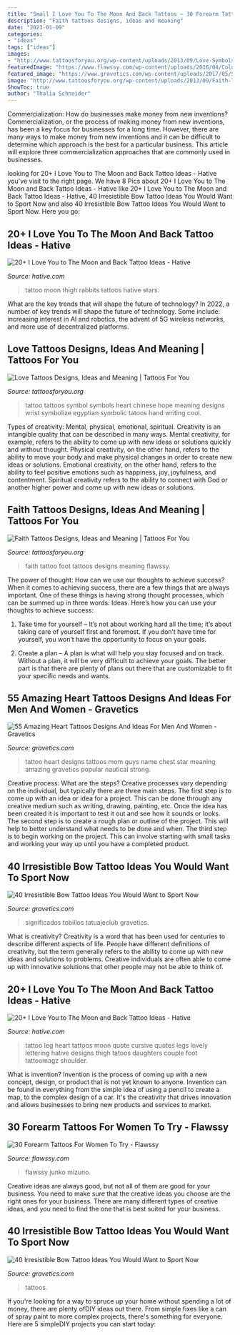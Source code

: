 ```yaml
---
title: "Small I Love You To The Moon And Back Tattoos ~ 30 Forearm Tattoos For Women To Try"
description: "Faith tattoos designs, ideas and meaning"
date: "2023-01-09"
categories:
- "ideas"
tags: ["ideas"]
images:
- "http://www.tattoosforyou.org/wp-content/uploads/2013/09/Love-Symbols-Tattoos.jpg"
featuredImage: "https://www.flawssy.com/wp-content/uploads/2016/04/Colorful-Arm-Sleeve-Tattoos-for-Women.jpg"
featured_image: "https://www.gravetics.com/wp-content/uploads/2017/05/Small-bow-tie-tattoo-done-with-3rl-needle-in-a-very-small-finger.-tattoodesign-tattoo-tattooforwomen-tattoos-inkedgirls-inked-bowtattoo-bowtie-bowtietattoo-smalltattoo.jpg"
image: "http://www.tattoosforyou.org/wp-content/uploads/2013/09/Faith-Tattoo-On-Foot.jpg"
ShowToc: true
author: "Thalia Schneider"
---
```



Commercialization: How do businesses make money from new inventions?
Commercialization, or the process of making money from new inventions, has been a key focus for businesses for a long time. However, there are many ways to make money from new inventions and it can be difficult to determine which approach is the best for a particular business. This article will explore three commercialization approaches that are commonly used in businesses.

	

		
looking for 20+ I Love You to The Moon and Back Tattoo Ideas - Hative you've visit to the right page. We have 8 Pics about 20+ I Love You to The Moon and Back Tattoo Ideas - Hative like 20+ I Love You to The Moon and Back Tattoo Ideas - Hative, 40 Irresistible Bow Tattoo Ideas You Would Want to Sport Now and also 40 Irresistible Bow Tattoo Ideas You Would Want to Sport Now. Here you go:
		
    
## 20+ I Love You To The Moon And Back Tattoo Ideas - Hative

<img loading=lazy src="http://hative.com/wp-content/uploads/2014/03/moon-back-tattoos/18-rabbits-on-thigh-tattoo-design.jpg" onerror="this.onerror=null;this.src='https://tse4.mm.bing.net/th?id=OIP.TUJr6GFmXKrYyC1z0fu16wHaE8&amp;pid=15.1';" alt="20+ I Love You to The Moon and Back Tattoo Ideas - Hative">

_Source: hative.com_

>tattoo moon thigh rabbits tattoos hative stars. 

	

What are the key trends that will shape the future of technology?
In 2022, a number of key trends will shape the future of technology. Some include: increasing interest in AI and robotics, the advent of 5G wireless networks, and more use of decentralized platforms.

    
## Love Tattoos Designs, Ideas And Meaning | Tattoos For You

<img loading=lazy src="http://www.tattoosforyou.org/wp-content/uploads/2013/09/Love-Symbols-Tattoos.jpg" onerror="this.onerror=null;this.src='https://tse1.mm.bing.net/th?id=OIP.58CUsg32ZY06w2NRdb_KzgHaJ3&amp;pid=15.1';" alt="Love Tattoos Designs, Ideas and Meaning | Tattoos For You">

_Source: tattoosforyou.org_

>tattoo tattoos symbol symbols heart chinese hope meaning designs wrist symbolize egyptian symbolic tatoos hand writing cool. 

	

Types of creativity: Mental, physical, emotional, spiritual.
Creativity is an intangible quality that can be described in many ways. Mental creativity, for example, refers to the ability to come up with new ideas or solutions quickly and without thought. Physical creativity, on the other hand, refers to the ability to move your body and make physical changes in order to create new ideas or solutions. Emotional creativity, on the other hand, refers to the ability to feel positive emotions such as happiness, joy, joyfulness, and contentment. Spiritual creativity refers to the ability to connect with God or another higher power and come up with new ideas or solutions.

    
## Faith Tattoos Designs, Ideas And Meaning | Tattoos For You

<img loading=lazy src="http://www.tattoosforyou.org/wp-content/uploads/2013/09/Faith-Tattoo-On-Foot.jpg" onerror="this.onerror=null;this.src='https://tse1.mm.bing.net/th?id=OIP.gIxuRgkQ3hdKUtrLu7DLtwHaJ6&amp;pid=15.1';" alt="Faith Tattoos Designs, Ideas and Meaning | Tattoos For You">

_Source: tattoosforyou.org_

>faith tattoo foot tattoos designs meaning flawssy. 

	

The power of thought: How can we use our thoughts to achieve success?
When it comes to achieving success, there are a few things that are always important. One of these things is having strong thought processes, which can be summed up in three words: Ideas. Here’s how you can use your thoughts to achieve success: 
1. Take time for yourself – It’s not about working hard all the time; it’s about taking care of yourself first and foremost. If you don’t have time for yourself, you won’t have the opportunity to focus on your goals.

2. Create a plan – A plan is what will help you stay focused and on track. Without a plan, it will be very difficult to achieve your goals. The better part is that there are plenty of plans out there that are customizable to fit your specific needs and wants.


    
## 55 Amazing Heart Tattoos Designs And Ideas For Men And Women - Gravetics

<img loading=lazy src="https://www.gravetics.com/wp-content/uploads/2016/11/For-the-Love-of-Mom.jpg" onerror="this.onerror=null;this.src='https://tse1.mm.bing.net/th?id=OIP.I5-iCbe0IxpDkVzLBJB2vgHaIN&amp;pid=15.1';" alt="55 Amazing Heart Tattoos Designs And Ideas For Men And Women - Gravetics">

_Source: gravetics.com_

>tattoo heart designs tattoos mom guys name chest star meaning amazing gravetics popular nautical strong. 

	

Creative process: What are the steps?
Creative processes vary depending on the individual, but typically there are three main steps. The first step is to come up with an idea or idea for a project. This can be done through any creative medium such as writing, drawing, painting, etc. Once the idea has been created it is important to test it out and see how it sounds or looks. The second step is to create a rough plan or outline of the project. This will help to better understand what needs to be done and when. The third step is to begin working on the project. This can involve starting with small tasks and working your way up until you have a completed product.

    
## 40 Irresistible Bow Tattoo Ideas You Would Want To Sport Now

<img loading=lazy src="https://www.gravetics.com/wp-content/uploads/2017/05/Got-to-do-these-fun-little-bows-today..jpg" onerror="this.onerror=null;this.src='https://tse1.mm.bing.net/th?id=OIP.t9T80FuOLBzAsb_glhi-KwHaHa&amp;pid=15.1';" alt="40 Irresistible Bow Tattoo Ideas You Would Want to Sport Now">

_Source: gravetics.com_

>significados tobillos tatuajeclub gravetics. 

	

What is creativity?
Creativity is a word that has been used for centuries to describe different aspects of life. People have different definitions of creativity, but the term generally refers to the ability to come up with new ideas and solutions to problems. Creative individuals are often able to come up with innovative solutions that other people may not be able to think of.

    
## 20+ I Love You To The Moon And Back Tattoo Ideas - Hative

<img loading=lazy src="https://hative.com/wp-content/uploads/2014/03/moon-back-tattoos/13-heart-and-cursive-lettering-on-leg.jpg" onerror="this.onerror=null;this.src='https://tse3.mm.bing.net/th?id=OIP.Lb70tZsNRXjX49pJ6jRa7wHaJ4&amp;pid=15.1';" alt="20+ I Love You to The Moon and Back Tattoo Ideas - Hative">

_Source: hative.com_

>tattoo leg heart tattoos moon quote cursive quotes legs lovely lettering hative designs thigh tatoos daughters couple foot tattoomagz shoulder. 

	

What is invention?
Invention is the process of coming up with a new concept, design, or product that is not yet known to anyone. Invention can be found in everything from the simple idea of using a pencil to create a map, to the complex design of a car. It's the creativity that drives innovation and allows businesses to bring new products and services to market.

    
## 30 Forearm Tattoos For Women To Try - Flawssy

<img loading=lazy src="https://www.flawssy.com/wp-content/uploads/2016/04/Colorful-Arm-Sleeve-Tattoos-for-Women.jpg" onerror="this.onerror=null;this.src='https://tse2.mm.bing.net/th?id=OIP.1grONfKshAmIUTTG352o0gHaMX&amp;pid=15.1';" alt="30 Forearm Tattoos For Women To Try - Flawssy">

_Source: flawssy.com_

>flawssy junko mizuno. 

	

Creative ideas are always good, but not all of them are good for your business. You need to make sure that the creative ideas you choose are the right ones for your business. There are many different types of creative ideas, and you need to find the one that is best suited for your business.

    
## 40 Irresistible Bow Tattoo Ideas You Would Want To Sport Now

<img loading=lazy src="https://www.gravetics.com/wp-content/uploads/2017/05/Small-bow-tie-tattoo-done-with-3rl-needle-in-a-very-small-finger.-tattoodesign-tattoo-tattooforwomen-tattoos-inkedgirls-inked-bowtattoo-bowtie-bowtietattoo-smalltattoo.jpg" onerror="this.onerror=null;this.src='https://tse1.mm.bing.net/th?id=OIP.Dmsy8MbvB2tsF1-eXMBaTwHaHa&amp;pid=15.1';" alt="40 Irresistible Bow Tattoo Ideas You Would Want to Sport Now">

_Source: gravetics.com_

>tattoos. 

	

If you're looking for a way to spruce up your home without spending a lot of money, there are plenty ofDIY ideas out there. From simple fixes like a can of spray paint to more complex projects, there's something for everyone. Here are 5 simpleDIY projects you can start today:

